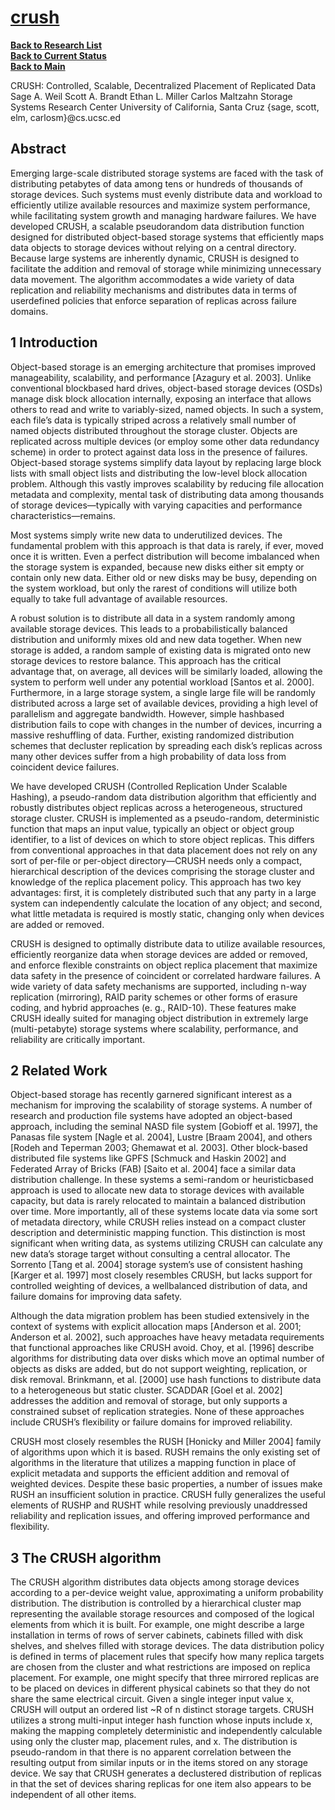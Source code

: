 # **[crush](https://ceph.io/assets/pdfs/weil-crush-sc06.pdf)**

**[Back to Research List](../../../research_list.md)**\
**[Back to Current Status](../../../../a_status/detailed_status.md)**\
**[Back to Main](../../../../README.md)**

CRUSH: Controlled, Scalable, Decentralized Placement of Replicated Data
Sage A. Weil Scott A. Brandt Ethan L. Miller Carlos Maltzahn
Storage Systems Research Center
University of California, Santa Cruz
{sage, scott, elm, carlosm}@cs.ucsc.ed

## Abstract

Emerging large-scale distributed storage systems are faced
with the task of distributing petabytes of data among tens
or hundreds of thousands of storage devices. Such systems
must evenly distribute data and workload to efficiently utilize available resources and maximize system performance,
while facilitating system growth and managing hardware
failures. We have developed CRUSH, a scalable pseudorandom data distribution function designed for distributed
object-based storage systems that efficiently maps data objects to storage devices without relying on a central directory. Because large systems are inherently dynamic, CRUSH
is designed to facilitate the addition and removal of storage
while minimizing unnecessary data movement. The algorithm accommodates a wide variety of data replication and
reliability mechanisms and distributes data in terms of userdefined policies that enforce separation of replicas across
failure domains.

## 1 Introduction

Object-based storage is an emerging architecture that
promises improved manageability, scalability, and performance [Azagury et al. 2003]. Unlike conventional blockbased hard drives, object-based storage devices (OSDs) manage disk block allocation internally, exposing an interface
that allows others to read and write to variably-sized, named
objects. In such a system, each file’s data is typically
striped across a relatively small number of named objects
distributed throughout the storage cluster. Objects are replicated across multiple devices (or employ some other data
redundancy scheme) in order to protect against data loss in
the presence of failures. Object-based storage systems simplify data layout by replacing large block lists with small
object lists and distributing the low-level block allocation
problem. Although this vastly improves scalability by reducing file allocation metadata and complexity, mental task of distributing data among thousands of storage devices—typically with varying capacities and performance characteristics—remains.

Most systems simply write new data to underutilized devices. The fundamental problem with this approach is that
data is rarely, if ever, moved once it is written. Even a perfect distribution will become imbalanced when the storage
system is expanded, because new disks either sit empty or
contain only new data. Either old or new disks may be busy,
depending on the system workload, but only the rarest of
conditions will utilize both equally to take full advantage of
available resources.

A robust solution is to distribute all data in a system randomly among available storage devices. This leads to a probabilistically balanced distribution and uniformly mixes old
and new data together. When new storage is added, a random
sample of existing data is migrated onto new storage devices
to restore balance. This approach has the critical advantage
that, on average, all devices will be similarly loaded, allowing the system to perform well under any potential workload [Santos et al. 2000]. Furthermore, in a large storage
system, a single large file will be randomly distributed across
a large set of available devices, providing a high level of parallelism and aggregate bandwidth. However, simple hashbased distribution fails to cope with changes in the number of
devices, incurring a massive reshuffling of data. Further, existing randomized distribution schemes that decluster replication by spreading each disk’s replicas across many other
devices suffer from a high probability of data loss from coincident device failures.

We have developed CRUSH (Controlled Replication Under Scalable Hashing), a pseudo-random data distribution
algorithm that efficiently and robustly distributes object
replicas across a heterogeneous, structured storage cluster.
CRUSH is implemented as a pseudo-random, deterministic
function that maps an input value, typically an object or object group identifier, to a list of devices on which to store
object replicas. This differs from conventional approaches
in that data placement does not rely on any sort of per-file
or per-object directory—CRUSH needs only a compact, hierarchical description of the devices comprising the storage
cluster and knowledge of the replica placement policy. This
approach has two key advantages: first, it is completely distributed such that any party in a large system can independently calculate the location of any object; and second, what little metadata is required is mostly static, changing only
when devices are added or removed.

CRUSH is designed to optimally distribute data to utilize available resources, efficiently reorganize data when
storage devices are added or removed, and enforce flexible
constraints on object replica placement that maximize data
safety in the presence of coincident or correlated hardware
failures. A wide variety of data safety mechanisms are supported, including n-way replication (mirroring), RAID parity
schemes or other forms of erasure coding, and hybrid approaches (e. g., RAID-10). These features make CRUSH ideally suited for managing object distribution in extremely large (multi-petabyte) storage systems where scalability, performance, and reliability are critically important.

## 2 Related Work

Object-based storage has recently garnered significant interest as a mechanism for improving the scalability of storage systems. A number of research and production file
systems have adopted an object-based approach, including the seminal NASD file system [Gobioff et al. 1997],
the Panasas file system [Nagle et al. 2004], Lustre [Braam
2004], and others [Rodeh and Teperman 2003; Ghemawat
et al. 2003]. Other block-based distributed file systems like
GPFS [Schmuck and Haskin 2002] and Federated Array of
Bricks (FAB) [Saito et al. 2004] face a similar data distribution challenge. In these systems a semi-random or heuristicbased approach is used to allocate new data to storage devices with available capacity, but data is rarely relocated
to maintain a balanced distribution over time. More importantly, all of these systems locate data via some sort of
metadata directory, while CRUSH relies instead on a compact cluster description and deterministic mapping function.
This distinction is most significant when writing data, as systems utilizing CRUSH can calculate any new data’s storage target without consulting a central allocator. The Sorrento [Tang et al. 2004] storage system’s use of consistent
hashing [Karger et al. 1997] most closely resembles CRUSH,
but lacks support for controlled weighting of devices, a wellbalanced distribution of data, and failure domains for improving data safety.

Although the data migration problem has been studied extensively in the context of systems with explicit allocation
maps [Anderson et al. 2001; Anderson et al. 2002], such approaches have heavy metadata requirements that functional
approaches like CRUSH avoid. Choy, et al. [1996] describe
algorithms for distributing data over disks which move an
optimal number of objects as disks are added, but do not
support weighting, replication, or disk removal. Brinkmann,
et al. [2000] use hash functions to distribute data to a heterogeneous but static cluster. SCADDAR [Goel et al. 2002]
addresses the addition and removal of storage, but only supports a constrained subset of replication strategies. None of
these approaches include CRUSH’s flexibility or failure domains for improved reliability.

CRUSH most closely resembles the RUSH [Honicky and
Miller 2004] family of algorithms upon which it is based.
RUSH remains the only existing set of algorithms in the literature that utilizes a mapping function in place of explicit
metadata and supports the efficient addition and removal of
weighted devices. Despite these basic properties, a number
of issues make RUSH an insufficient solution in practice.
CRUSH fully generalizes the useful elements of RUSHP and
RUSHT while resolving previously unaddressed reliability
and replication issues, and offering improved performance
and flexibility.

## 3 The CRUSH algorithm

The CRUSH algorithm distributes data objects among storage devices according to a per-device weight value, approximating a uniform probability distribution. The distribution
is controlled by a hierarchical cluster map representing the
available storage resources and composed of the logical elements from which it is built. For example, one might describe a large installation in terms of rows of server cabinets,
cabinets filled with disk shelves, and shelves filled with storage devices. The data distribution policy is defined in terms
of placement rules that specify how many replica targets are
chosen from the cluster and what restrictions are imposed
on replica placement. For example, one might specify that
three mirrored replicas are to be placed on devices in different physical cabinets so that they do not share the same
electrical circuit.
Given a single integer input value x, CRUSH will output
an ordered list ~R of n distinct storage targets. CRUSH utilizes a strong multi-input integer hash function whose inputs
include x, making the mapping completely deterministic and
independently calculable using only the cluster map, placement rules, and x. The distribution is pseudo-random in that
there is no apparent correlation between the resulting output
from similar inputs or in the items stored on any storage device. We say that CRUSH generates a declustered distribution of replicas in that the set of devices sharing replicas for
one item also appears to be independent of all other items.
